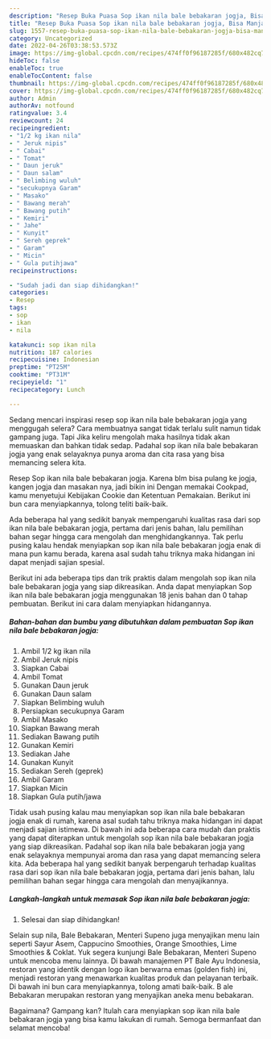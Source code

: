 ```yaml
---
description: "Resep Buka Puasa Sop ikan nila bale bebakaran jogja, Bisa Manjain Lidah"
title: "Resep Buka Puasa Sop ikan nila bale bebakaran jogja, Bisa Manjain Lidah"
slug: 1557-resep-buka-puasa-sop-ikan-nila-bale-bebakaran-jogja-bisa-manjain-lidah
category: Uncategorized
date: 2022-04-26T03:38:53.573Z
image: https://img-global.cpcdn.com/recipes/474ff0f96187285f/680x482cq70/sop-ikan-nila-bale-bebakaran-jogja-foto-resep-utama.jpg
hideToc: false
enableToc: true
enableTocContent: false
thumbnail: https://img-global.cpcdn.com/recipes/474ff0f96187285f/680x482cq70/sop-ikan-nila-bale-bebakaran-jogja-foto-resep-utama.jpg
cover: https://img-global.cpcdn.com/recipes/474ff0f96187285f/680x482cq70/sop-ikan-nila-bale-bebakaran-jogja-foto-resep-utama.jpg
author: Admin
authorAv: notfound
ratingvalue: 3.4
reviewcount: 24
recipeingredient:
- "1/2 kg ikan nila"
- " Jeruk nipis"
- " Cabai"
- " Tomat"
- " Daun jeruk"
- " Daun salam"
- " Belimbing wuluh"
- "secukupnya Garam"
- " Masako"
- " Bawang merah"
- " Bawang putih"
- " Kemiri"
- " Jahe"
- " Kunyit"
- " Sereh geprek"
- " Garam"
- " Micin"
- " Gula putihjawa"
recipeinstructions:

- "Sudah jadi dan siap dihidangkan!"
categories:
- Resep
tags:
- sop
- ikan
- nila

katakunci: sop ikan nila 
nutrition: 187 calories
recipecuisine: Indonesian
preptime: "PT25M"
cooktime: "PT31M"
recipeyield: "1"
recipecategory: Lunch

---
```



Sedang mencari inspirasi resep sop ikan nila bale bebakaran jogja yang menggugah selera? Cara membuatnya sangat tidak terlalu sulit namun tidak gampang juga. Tapi Jika keliru mengolah maka hasilnya tidak akan memuaskan dan bahkan tidak sedap. Padahal sop ikan nila bale bebakaran jogja yang enak selayaknya punya aroma dan cita rasa yang bisa memancing selera kita.


Resep Sop ikan nila bale bebakaran jogja. Karena blm bisa pulang ke jogja, kangen jogja dan masakan nya, jadi bikin ini Dengan memakai Cookpad, kamu menyetujui Kebijakan Cookie dan Ketentuan Pemakaian. Berikut ini bun cara menyiapkannya, tolong teliti baik-baik.

Ada beberapa hal yang sedikit banyak mempengaruhi kualitas rasa dari sop ikan nila bale bebakaran jogja, pertama dari jenis bahan, lalu pemilihan bahan segar hingga cara mengolah dan menghidangkannya. Tak perlu pusing kalau hendak menyiapkan sop ikan nila bale bebakaran jogja enak di mana pun kamu berada, karena asal sudah tahu triknya maka hidangan ini dapat menjadi sajian spesial.


Berikut ini ada beberapa tips dan trik praktis dalam mengolah sop ikan nila bale bebakaran jogja yang siap dikreasikan. Anda dapat menyiapkan Sop ikan nila bale bebakaran jogja menggunakan 18 jenis bahan dan 0 tahap pembuatan. Berikut ini cara dalam menyiapkan hidangannya.

<!--inarticleads1-->

##### Bahan-bahan dan bumbu yang dibutuhkan dalam pembuatan Sop ikan nila bale bebakaran jogja:

1. Ambil 1/2 kg ikan nila
1. Ambil  Jeruk nipis
1. Siapkan  Cabai
1. Ambil  Tomat
1. Gunakan  Daun jeruk
1. Gunakan  Daun salam
1. Siapkan  Belimbing wuluh
1. Persiapkan secukupnya Garam
1. Ambil  Masako
1. Siapkan  Bawang merah
1. Sediakan  Bawang putih
1. Gunakan  Kemiri
1. Sediakan  Jahe
1. Gunakan  Kunyit
1. Sediakan  Sereh (geprek)
1. Ambil  Garam
1. Siapkan  Micin
1. Siapkan  Gula putih/jawa


Tidak usah pusing kalau mau menyiapkan sop ikan nila bale bebakaran jogja enak di rumah, karena asal sudah tahu triknya maka hidangan ini dapat menjadi sajian istimewa. Di bawah ini ada beberapa cara mudah dan praktis yang dapat diterapkan untuk mengolah sop ikan nila bale bebakaran jogja yang siap dikreasikan. Padahal sop ikan nila bale bebakaran jogja yang enak selayaknya mempunyai aroma dan rasa yang dapat memancing selera kita. Ada beberapa hal yang sedikit banyak berpengaruh terhadap kualitas rasa dari sop ikan nila bale bebakaran jogja, pertama dari jenis bahan, lalu pemilihan bahan segar hingga cara mengolah dan menyajikannya. 

<!--inarticleads2-->

##### Langkah-langkah untuk memasak Sop ikan nila bale bebakaran jogja:


1. Selesai dan siap dihidangkan!

Selain sup nila, Bale Bebakaran, Menteri Supeno juga menyajikan menu lain seperti Sayur Asem, Cappucino Smoothies, Orange Smoothies, Lime Smoothies &amp; Coklat. Yuk segera kunjungi Bale Bebakaran, Menteri Supeno untuk mencoba menu lainnya. Di bawah manajemen PT Bale Ayu Indonesia, restoran yang identik dengan logo ikan berwarna emas (golden fish) ini, menjadi restoran yang menawarkan kualitas produk dan pelayanan terbaik. Di bawah ini bun cara menyiapkannya, tolong amati baik-baik. B ale Bebakaran merupakan restoran yang menyajikan aneka menu bebakaran. 

Bagaimana? Gampang kan? Itulah cara menyiapkan sop ikan nila bale bebakaran jogja yang bisa kamu lakukan di rumah. Semoga bermanfaat dan selamat mencoba!
